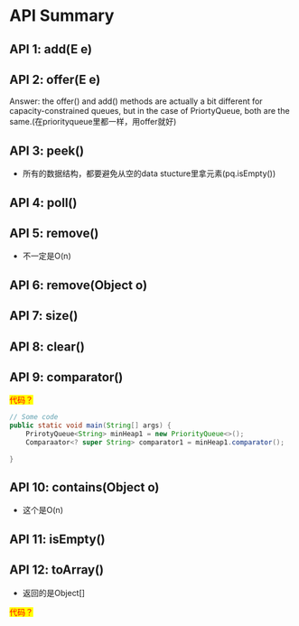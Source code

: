 # API Summary



## API 1: add(E e)



## API 2: offer(E e)



Answer: the offer() and add() methods are actually a bit different for capacity-constrained queues, but in the case of PriortyQueue, both are the same.(在priorityqueue里都一样，用offer就好)



## API 3: peek()

* 所有的数据结构，都要避免从空的data stucture里拿元素(pq.isEmpty())



## API 4: poll()





## API 5: remove()

* 不一定是O(n)

## API 6: remove(Object o)



## API 7: size()



## API 8: clear()





## API 9: comparator()

<mark style="color:red;">代码？</mark>

```java
// Some code
public static void main(String[] args) {
    PrirotyQueue<String> minHeap1 = new PriorityQueue<>();
    Comparaator<? super String> comparator1 = minHeap1.comparator();
    
} 
```



## API 10: contains(Object o)

* 这个是O(n)



## API 11: isEmpty()



## API 12: toArray()

* 返回的是Object\[]

<mark style="color:red;">代码？</mark>



